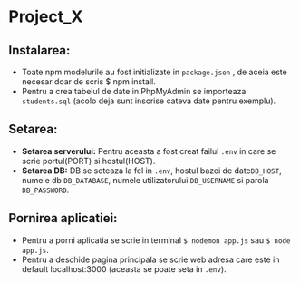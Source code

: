 # Project_X

## Instalarea: 
- Toate npm modelurile au fost initializate in `package.json` , de aceia este necesar doar de scris $ npm install.
- Pentru a crea tabelul de date in PhpMyAdmin se importeaza `students.sql` (acolo deja sunt inscrise cateva date pentru exemplu).

## Setarea:
- **Setarea serverului:** Pentru aceasta a fost creat failul `.env` in care se scrie portul(PORT) si hostul(HOST). 
- **Setarea DB:** DB se seteaza la fel in `.env`, hostul bazei de date`DB_HOST`, numele db `DB_DATABASE`, numele utilizatorului `DB_USERNAME` si parola `DB_PASSWORD`.

## Pornirea aplicatiei:
- Pentru a porni aplicatia se scrie in terminal `$ nodemon app.js` sau `$ node app.js`.
- Pentru a deschide pagina principala se scrie web adresa care este in default localhost:3000 (aceasta se poate seta in `.env`).
